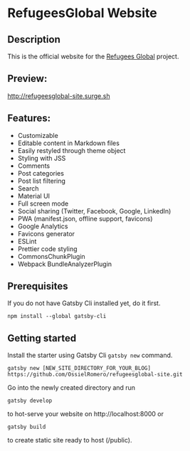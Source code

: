 # RefugeesGlobal Website

## Description

This is the official website for the [Refugees Global](https://github.com/ossielromero/refugeesglobal) project.

## Preview:

http://refugeesglobal-site.surge.sh

## Features:

- Customizable
- Editable content in Markdown files
- Easily restyled through theme object
- Styling with JSS
- Comments 
- Post categories
- Post list filtering
- Search 
- Material UI 
- Full screen mode
- Social sharing (Twitter, Facebook, Google, LinkedIn)
- PWA (manifest.json, offline support, favicons)
- Google Analytics
- Favicons generator 
- ESLint 
- Prettier code styling
- CommonsChunkPlugin
- Webpack BundleAnalyzerPlugin

## Prerequisites

If you do not have Gatsby Cli installed yet, do it first.

```text
npm install --global gatsby-cli
```

## Getting started

Install the starter using Gatsby Cli `gatsby new` command.

```text
gatsby new [NEW_SITE_DIRECTORY_FOR_YOUR_BLOG] https://github.com/OssielRomero/refugeesglobal-site.git
```

Go into the newly created directory and run

```text
gatsby develop
```

to hot-serve your website on http://localhost:8000 or

```text
gatsby build
```

to create static site ready to host (/public).





